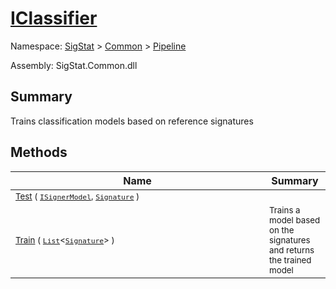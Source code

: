 # [IClassifier](./IClassifier.md)

Namespace: [SigStat]() > [Common](./../README.md) > [Pipeline](./README.md)

Assembly: SigStat.Common.dll

## Summary
Trains classification models based on reference signatures

## Methods

| Name | Summary | 
| --- | --- | 
| <div style ="width:390px"><sub>[Test](./Methods/IClassifier-100663477.md) ( [`ISignerModel`](./ISignerModel.md), [`Signature`](./../Signature.md) )</sub></div>| <sub></sub></div>| <br>
| <div style ="width:390px"><sub>[Train](./Methods/IClassifier-100663476.md) ( [`List`](https://docs.microsoft.com/en-us/dotnet/api/System.Collections.Generic.List-1)\<[`Signature`](./../Signature.md)> )</sub></div>| <sub>Trains a model based on the signatures and returns the trained model</sub></div>| <br>


